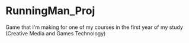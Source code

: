 # RunningMan_Proj
Game that I'm making for one of my courses in the first year of my study (Creative Media and Games Technology)

